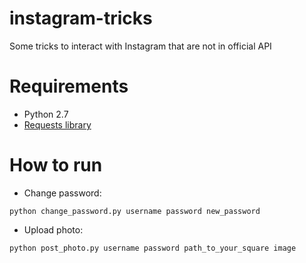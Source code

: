 # instagram-tricks
Some tricks to interact with Instagram that are not in official API

# Requirements
- Python 2.7
- [Requests library](http://docs.python-requests.org/en/master/user/install/)

# How to run
- Change password:
```
python change_password.py username password new_password
```

- Upload photo:
```
python post_photo.py username password path_to_your_square image
```